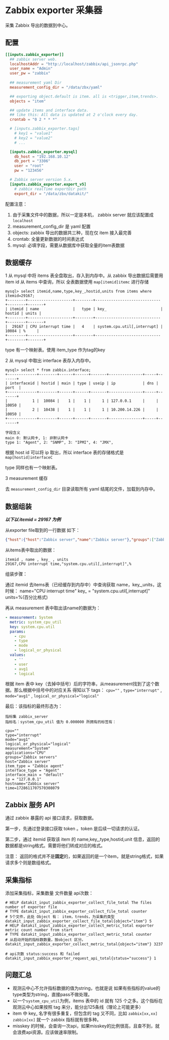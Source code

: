 # Zabbix exporter 采集器

采集 Zabbix 导出的数据到中心。

## 配置

```toml
[[inputs.zabbix_exporter]]
  ## zabbix server web.
  localhostAddr = "http://localhost/zabbix/api_jsonrpc.php"
  user_name = "Admin"
  user_pw = "zabbix"
  
  ## measurement yaml Dir
  measurement_config_dir = "/data/zbx/yaml"

  ## exporting object.default is item. all is <trigger,item,trends>. 
  objects = "item"

  ## update items and interface data.
  ## like this: All data is updated at 2 o'clock every day.
  crontab = "0 2 * * *"

  # [inputs.zabbix_exporter.tags]
    # key1 = "value1"
    # key2 = "value2"
    # ...

  [inputs.zabbix_exporter.mysql]
    db_host = "192.168.10.12"
    db_port = "3306"
    user = "root"
    pw = "123456"

  # Zabbix server version 5.x.
  [inputs.zabbix_exporter.export_v5]
    # zabbix realTime exportDir path
    export_dir = "/data/zbx/datakit/"

```

配置注意：

1. 由于采集文件中的数据，所以一定是本机， zabbix server 就应该配置成 `localhost`
2. measurement_config_dir 是 yaml 配置
3. objects: zabbix 导出的数据共三种，现在仅 item 接入最完善
4. crontab: 全量更新数据的时间表达式
5. mysql: 必填字段，需要从数据库中获取全量的item表数据


## 数据缓存

1 从 mysql 中将 items 表全盘取出，存入到内存中。从 zabbix 导出数据后需要用 item id 从 items 中查询，所以 全表数据使用 `map[itemid]itemc` 进行存储

```text
mysql> select itemid,name,type,key_,hostid,units from items where itemid=29167;
+--------+--------------------+--------+-----------------------------+--------+-------+
| itemid | name               |   type | key_                        | hostid | units |
+--------+--------------------+--------+-----------------------------+--------+-------+
|  29167 | CPU interrupt time |   4    | system.cpu.util[,interrupt] |  10084 | %     |
+--------+--------------------+--------+-----------------------------+--------+-------+
```

type 有一个映射表。使用 item_type 作为tag的key

2 从 mysql 中取出 interface 表存入内存中。

```text
mysql> select * from zabbix.interface;
+-------------+--------+------+------+-------+---------------+-----+-------+
| interfaceid | hostid | main | type | useip | ip            | dns | port  |
+-------------+--------+------+------+-------+---------------+-----+-------+
|           1 |  10084 |    1 |    1 |     1 | 127.0.0.1     |     | 10050 |
|           2 |  10438 |    1 |    1 |     1 | 10.200.14.226 |     | 10050 |
+-------------+--------+------+------+-------+---------------+-----+-------+

字段含义
main 0: 默认网卡, 1: 非默认网卡
type 1: "Agent", 2: "SNMP", 3: "IPMI", 4: "JMX",
```

根据 host id 可以将 ip 取出，所以 interface 表的存储格式是 `map[hostid]interfaceC`

type 同样也有一个映射表。

3 measurement 缓存

去 `measurement_config_dir` 目录读取所有 yaml 结尾的文件，加载到内存中。

## 数据组装

***以下以 itemid = 29167 为例***

从exporter file取到的一行数据 如下：

```json
{"host":{"host":"Zabbix server","name":"Zabbix server"},"groups":["Zabbix servers"],"applications":["CPU"],"itemid":29167,"name":"CPU interrupt time","clock":1728611707,"ns":570308079,"value":0.000000,"type":0}
```

从items表中取出的数据：

```text
itemid , name , key_ , units
29167,CPU interrupt time,"system.cpu.util[,interrupt]",%
```

组装步骤：

通过 itemid 去items表（已经缓存到内存中）中查询获取 name，key_,units，这时候： name="CPU interrupt time" key_ = "system.cpu.util[,interrupt]" units=%(百分比格式)

再从 measurement 表中取出该name的数据为：
```yaml
- measurement: System
  metric: system_cpu_util
  key: system.cpu.util
  params:
    - cpu
    - type
    - mode
    - logical_or_physical
  values:
    - ''
    - user
    - avg1
    - logical
```

根据 item 表中 key（去掉中括号）后的字符串，从measurement找到了这个数据。那么根据中括号中的对应关系 得知以下 tags： `cpu=""` , `type="interrupt"` , `mode="avg1"` , `logical_or_physical="logical"`

最后：该指标的最终形态为：

```text
指标集 zabbix_server
指标名：system_cpu_util 值为 0.000000 所拥有的标签有：

cpu=""
type="interrupt"
mode="avg1"
logical_or_physical="logical"
measurement="System"
applications="CPU"
groups="Zabbix servers"
host="Zabbix server"
item_type = "Zabbix agent"
interface_type = "Agent"
interface_main = "default"
ip = "127.0.0.1"
hostname="Zabbix server"
time=1728611707570308079
```

## Zabbix 服务 API

通过 zabbix 暴露的 api 接口请求，获取数据。

第一步，先通过登录接口获取 token 。token 是后续一切请求的认证。

第二步，通过 itemid 获取该 item 的 name,key_,type,hostid,unit 信息，返回的数据都是string格式。需要将他们转成对应的格式。

注意： 返回的格式并不是**固定**的，如果返回的是一个item，就是string格式，如果请求多个则是数组格式。


## 采集指标

添加采集指标，采集数量 文件数量 api次数：
```text
# HELP datakit_input_zabbix_exporter_collect_file_total The files number of exporter file
# TYPE datakit_input_zabbix_exporter_collect_file_total counter
# 5个文件，此处 Object 有： item，trends，为采集的类型
datakit_input_zabbix_exporter_collect_file_total{object="item"} 5
# HELP datakit_input_zabbix_exporter_collect_metric_total exporter metric count number from start
# TYPE datakit_input_zabbix_exporter_collect_metric_total counter
# 从启动开始的指标数数量，按object 区分。
datakit_input_zabbix_exporter_collect_metric_total{object="item"} 3237

# api次数 status:success 和 failed
datakit_input_zabbix_exporter_request_api_total{status="success"} 1
```

## 问题汇总

- 观测云中心不允许指标数据的值为string，也就是说 如果有些指标的value的type类型为string，直接pass不做处理。
- 以一个`system_cpu_util`为例，items 表中的 id 就有 125 个之多。这个指标在观测云中心如果按照 tag 来分，能分出125条线（理论上可能更多）
- item 中 key_ 名字有很多重复，但包含的 tag 又不同，比如 `zabbix[xx,xx] zabbix[xx]`  就一个 zabbix 指标就有很多种。
- misskey 的时候，会查询一次api，如果misskey的比例很高，且查不到，就会浪费api资源。应该做速率限制。



